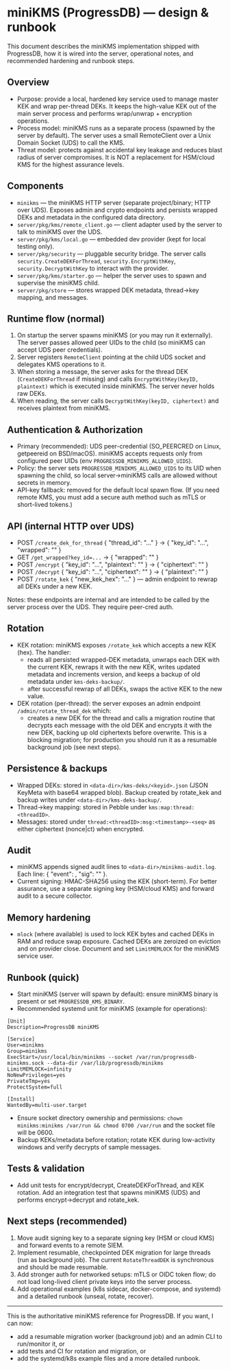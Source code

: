 # miniKMS (ProgressDB) — design & runbook

This document describes the miniKMS implementation shipped with ProgressDB, how it is wired into the server, operational notes, and recommended hardening and runbook steps.

## Overview

- Purpose: provide a local, hardened key service used to manage master KEK and wrap per-thread DEKs. It keeps the high-value KEK out of the main server process and performs wrap/unwrap + encryption operations.
- Process model: miniKMS runs as a separate process (spawned by the server by default). The server uses a small RemoteClient over a Unix Domain Socket (UDS) to call the KMS.
- Threat model: protects against accidental key leakage and reduces blast radius of server compromises. It is NOT a replacement for HSM/cloud KMS for the highest assurance levels.

## Components

- `minikms` — the miniKMS HTTP server (separate project/binary; HTTP over UDS). Exposes admin and crypto endpoints and persists wrapped DEKs and metadata in the configured data directory.
- `server/pkg/kms/remote_client.go` — client adapter used by the server to talk to miniKMS over the UDS.
- `server/pkg/kms/local.go` — embedded dev provider (kept for local testing only).
- `server/pkg/security` — pluggable security bridge. The server calls `security.CreateDEKForThread`, `security.EncryptWithKey`, `security.DecryptWithKey` to interact with the provider.
- `server/pkg/kms/starter.go` — helper the server uses to spawn and supervise the miniKMS child.
- `server/pkg/store` — stores wrapped DEK metadata, thread->key mapping, and messages.

## Runtime flow (normal)

1. On startup the server spawns miniKMS (or you may run it externally). The server passes allowed peer UIDs to the child (so miniKMS can accept UDS peer credentials).
2. Server registers `RemoteClient` pointing at the child UDS socket and delegates KMS operations to it.
3. When storing a message, the server asks for the thread DEK (`CreateDEKForThread` if missing) and calls `EncryptWithKey(keyID, plaintext)` which is executed inside miniKMS. The server never holds raw DEKs.
4. When reading, the server calls `DecryptWithKey(keyID, ciphertext)` and receives plaintext from miniKMS.

## Authentication & Authorization

- Primary (recommended): UDS peer-credential (SO_PEERCRED on Linux, getpeereid on BSD/macOS). miniKMS accepts requests only from configured peer UIDs (env `PROGRESSDB_MINIKMS_ALLOWED_UIDS`).
- Policy: the server sets `PROGRESSDB_MINIKMS_ALLOWED_UIDS` to its UID when spawning the child, so local server→miniKMS calls are allowed without secrets in memory.
- API-key fallback: removed for the default local spawn flow. (If you need remote KMS, you must add a secure auth method such as mTLS or short-lived tokens.)

## API (internal HTTP over UDS)

- POST `/create_dek_for_thread` { "thread_id": "..." } → { "key_id": "...", "wrapped": "<base64>" }
- GET `/get_wrapped?key_id=...` → { "wrapped": "<base64>" }
- POST `/encrypt` { "key_id": "...", "plaintext": "<base64>" } → { "ciphertext": "<base64>" }
- POST `/decrypt` { "key_id": "...", "ciphertext": "<base64>" } → { "plaintext": "<base64>" }
- POST `/rotate_kek` { "new_kek_hex": "..." } — admin endpoint to rewrap all DEKs under a new KEK.

Notes: these endpoints are internal and are intended to be called by the server process over the UDS. They require peer-cred auth.

## Rotation

- KEK rotation: miniKMS exposes `/rotate_kek` which accepts a new KEK (hex). The handler:
  - reads all persisted wrapped-DEK metadata, unwraps each DEK with the current KEK, rewraps it with the new KEK, writes updated metadata and increments version, and keeps a backup of old metadata under `kms-deks-backup/`.
  - after successful rewrap of all DEKs, swaps the active KEK to the new value.
- DEK rotation (per-thread): the server exposes an admin endpoint `/admin/rotate_thread_dek` which:
  - creates a new DEK for the thread and calls a migration routine that decrypts each message with the old DEK and encrypts it with the new DEK, backing up old ciphertexts before overwrite. This is a blocking migration; for production you should run it as a resumable background job (see next steps).

## Persistence & backups

- Wrapped DEKs: stored in `<data-dir>/kms-deks/<keyid>.json` (JSON KeyMeta with base64 wrapped blob). Backup created by rotate_kek and backup writes under `<data-dir>/kms-deks-backup/`.
- Thread->key mapping: stored in Pebble under `kms:map:thread:<threadID>`.
- Messages: stored under `thread:<threadID>:msg:<timestamp>-<seq>` as either ciphertext (nonce|ct) when encrypted.

## Audit

- miniKMS appends signed audit lines to `<data-dir>/minikms-audit.log`. Each line: { "event": <json>, "sig": "<base64-hmac>" }.
- Current signing: HMAC-SHA256 using the KEK (short-term). For better assurance, use a separate signing key (HSM/cloud KMS) and forward audit to a secure collector.

## Memory hardening

- `mlock` (where available) is used to lock KEK bytes and cached DEKs in RAM and reduce swap exposure. Cached DEKs are zeroized on eviction and on provider close. Document and set `LimitMEMLOCK` for the miniKMS service user.

## Runbook (quick)

- Start miniKMS (server will spawn by default): ensure miniKMS binary is present or set `PROGRESSDB_KMS_BINARY`.
- Recommended systemd unit for miniKMS (example for operations):

```
[Unit]
Description=ProgressDB miniKMS

[Service]
User=minikms
Group=minikms
ExecStart=/usr/local/bin/minikms --socket /var/run/progressdb-minikms.sock --data-dir /var/lib/progressdb/minikms
LimitMEMLOCK=infinity
NoNewPrivileges=yes
PrivateTmp=yes
ProtectSystem=full

[Install]
WantedBy=multi-user.target
```

- Ensure socket directory ownership and permissions: `chown minikms:minikms /var/run && chmod 0700 /var/run` and the socket file will be 0600.
- Backup KEKs/metadata before rotation; rotate KEK during low-activity windows and verify decrypts of sample messages.

## Tests & validation

- Add unit tests for encrypt/decrypt, CreateDEKForThread, and KEK rotation. Add an integration test that spawns miniKMS (UDS) and performs encrypt->decrypt and rotate_kek.

## Next steps (recommended)

1. Move audit signing key to a separate signing key (HSM or cloud KMS) and forward events to a remote SIEM.
2. Implement resumable, checkpointed DEK migration for large threads (run as background job). The current `RotateThreadDEK` is synchronous and should be made resumable.
3. Add stronger auth for networked setups: mTLS or OIDC token flow; do not load long-lived client private keys into the server process.
4. Add operational examples (k8s sidecar, docker-compose, and systemd) and a detailed runbook (unseal, rotate, recover).

---

This is the authoritative miniKMS reference for ProgressDB. If you want, I can now:
- add a resumable migration worker (background job) and an admin CLI to run/monitor it, or
- add tests and CI for rotation and migration, or
- add the systemd/k8s example files and a more detailed runbook.
